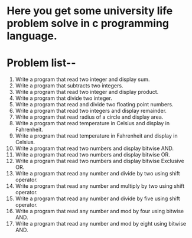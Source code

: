 # Here you get some university life problem solve in c programming language.

# Problem list--

1. Write a program that read two integer and display sum.
2. Write a program that subtracts two integers.
3. Write a program that read two integer and display product.
4. Write a program that divide two integer.
5. Write a program that read and divide two floating point numbers.
6. Write a program that read two integers and display remainder.
7. Write a program that read radius of a circle and display area.
8. Write a program that read temperature in Celsius and display in Fahrenheit.
9. Write a program that read temperature in Fahrenheit and display in Celsius.
10. Write a program that read two numbers and display bitwise AND.
11. Write a program that read two numbers and display bitwise OR.
12. Write a program that read two numbers and display bitwise Exclusive OR.
13. Write a program that read any number and divide by two using shift operator.
14. Write a program that read any number and multiply by two using shift operator.
15. Write a program that read any number and divide by five using shift operator.
16. Write a program that read any number and mod by four using bitwise AND.
17. Write a program that read any number and mod by eight using bitwise AND.

